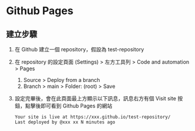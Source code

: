 # Github Pages

## 建立步驟

1.  在 Github 建立一個 repository，假設為 test-repository
1.  在 repository 的設定頁面 (Settings) > 左方工具列 > Code and automation > Pages
    1.  Source > Deploy from a branch
    1.  Branch > main > Folder: (root) > Save
1.  設定完畢後，會在此頁面最上方顯示以下訊息，訊息右方有個 Visit site 按鈕，點擊後即可看到 Github Pages 的網站

    ```
    Your site is live at https://xxx.github.io/test-repository/
    Last deployed by @xxx xx N minutes ago
    ```